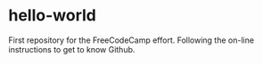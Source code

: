 # hello-world
First repository for the FreeCodeCamp effort.
Following the on-line instructions to get to know Github.

